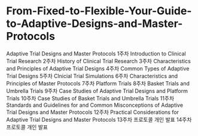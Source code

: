 # From-Fixed-to-Flexible-Your-Guide-to-Adaptive-Designs-and-Master-Protocols

Adaptive Trial Designs and Master Protocols
1주차 Introduction to Clinical Trial Research
2주차 History of Clinical Trial Research 
3주차 Characteristics and Principles of Adaptive Trial Designs
4주차 Common Types of Adaptive Trial Designs
5주차 Clnicial Trial Simulations
6주차 Characteristics and Principles of Master Protocols
7주차 Platform Trials
8주차 Basket Trials and Umbrella Trials
9주차 Case Studies of Adaptive Trial Designs and Platform Trials
10주차 Case Studies of Basket Trials and Umbrella Trials
11주차 Standards and Guidelines for and Common Misconceptions of Adaptive Trial Designs and Master Protocols
12주차 Practical Considerations for Adaptive Trial Designs and Master Protocols
13주차 프로토콜 개인 발표
14주차 프로토콜 개인 발표

